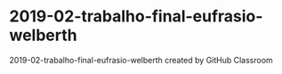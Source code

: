 # 2019-02-trabalho-final-eufrasio-welberth
2019-02-trabalho-final-eufrasio-welberth created by GitHub Classroom
